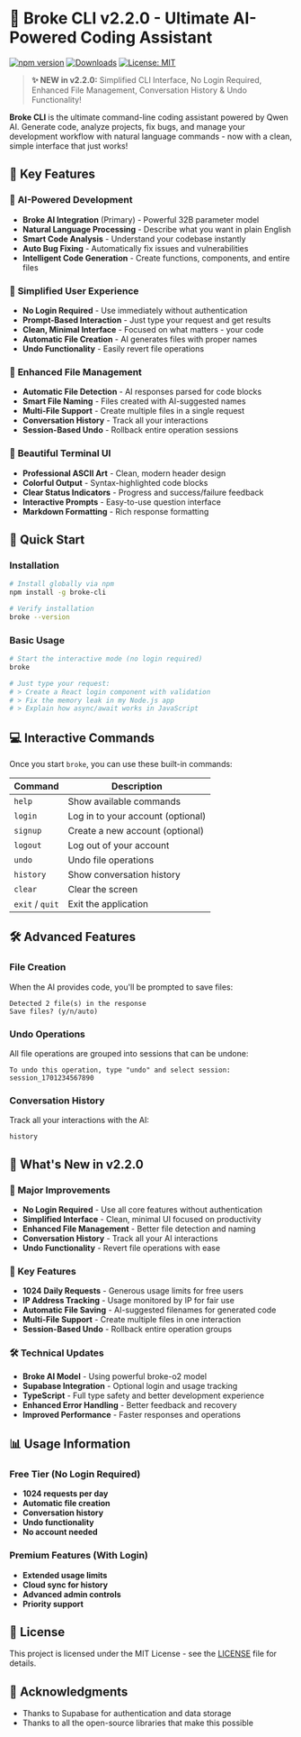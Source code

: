 # 🚀 Broke CLI v2.2.0 - Ultimate AI-Powered Coding Assistant

[![npm version](https://badge.fury.io/js/broke-cli.svg)](https://badge.fury.io/js/broke-cli)
[![Downloads](https://img.shields.io/npm/dt/broke-cli.svg)](https://www.npmjs.com/package/broke-cli)
[![License: MIT](https://img.shields.io/badge/License-MIT-yellow.svg)](https://opensource.org/licenses/MIT)

> **✨ NEW in v2.2.0:** Simplified CLI Interface, No Login Required, Enhanced File Management, Conversation History & Undo Functionality!

**Broke CLI** is the ultimate command-line coding assistant powered by Qwen AI. Generate code, analyze projects, fix bugs, and manage your development workflow with natural language commands - now with a clean, simple interface that just works!

## 🌟 Key Features

### 🤖 **AI-Powered Development**
- **Broke AI Integration** (Primary) - Powerful 32B parameter model
- **Natural Language Processing** - Describe what you want in plain English
- **Smart Code Analysis** - Understand your codebase instantly
- **Auto Bug Fixing** - Automatically fix issues and vulnerabilities
- **Intelligent Code Generation** - Create functions, components, and entire files

### 🎯 **Simplified User Experience**
- **No Login Required** - Use immediately without authentication
- **Prompt-Based Interaction** - Just type your request and get results
- **Clean, Minimal Interface** - Focused on what matters - your code
- **Automatic File Creation** - AI generates files with proper names
- **Undo Functionality** - Easily revert file operations

### 💾 **Enhanced File Management**
- **Automatic File Detection** - AI responses parsed for code blocks
- **Smart File Naming** - Files created with AI-suggested names
- **Multi-File Support** - Create multiple files in a single request
- **Conversation History** - Track all your interactions
- **Session-Based Undo** - Rollback entire operation sessions

### 🎨 **Beautiful Terminal UI**
- **Professional ASCII Art** - Clean, modern header design
- **Colorful Output** - Syntax-highlighted code blocks
- **Clear Status Indicators** - Progress and success/failure feedback
- **Interactive Prompts** - Easy-to-use question interface
- **Markdown Formatting** - Rich response formatting

## 🚀 Quick Start

### Installation

```bash
# Install globally via npm
npm install -g broke-cli

# Verify installation
broke --version
```

### Basic Usage

```bash
# Start the interactive mode (no login required)
broke

# Just type your request:
# > Create a React login component with validation
# > Fix the memory leak in my Node.js app
# > Explain how async/await works in JavaScript
```

## 💻 Interactive Commands

Once you start `broke`, you can use these built-in commands:

| Command | Description |
|---------|-------------|
| `help` | Show available commands |
| `login` | Log in to your account (optional) |
| `signup` | Create a new account (optional) |
| `logout` | Log out of your account |
| `undo` | Undo file operations |
| `history` | Show conversation history |
| `clear` | Clear the screen |
| `exit` / `quit` | Exit the application |

## 🛠️ Advanced Features

### File Creation
When the AI provides code, you'll be prompted to save files:
```
Detected 2 file(s) in the response
Save files? (y/n/auto)
```

### Undo Operations
All file operations are grouped into sessions that can be undone:
```
To undo this operation, type "undo" and select session: session_1701234567890
```

### Conversation History
Track all your interactions with the AI:
```
history
```


## 🌟 What's New in v2.2.0

### 🎉 Major Improvements
- **No Login Required** - Use all core features without authentication
- **Simplified Interface** - Clean, minimal UI focused on productivity
- **Enhanced File Management** - Better file detection and naming
- **Conversation History** - Track all your AI interactions
- **Undo Functionality** - Revert file operations with ease

### 🔄 Key Features
- **1024 Daily Requests** - Generous usage limits for free users
- **IP Address Tracking** - Usage monitored by IP for fair use
- **Automatic File Saving** - AI-suggested filenames for generated code
- **Multi-File Support** - Create multiple files in one interaction
- **Session-Based Undo** - Rollback entire operation groups

### 🛠️ Technical Updates
- **Broke AI Model** - Using powerful broke-o2 model
- **Supabase Integration** - Optional login and usage tracking
- **TypeScript** - Full type safety and better development experience
- **Enhanced Error Handling** - Better feedback and recovery
- **Improved Performance** - Faster responses and operations

## 📊 Usage Information

### Free Tier (No Login Required)
- **1024 requests per day**
- **Automatic file creation**
- **Conversation history**
- **Undo functionality**
- **No account needed**

### Premium Features (With Login)
- **Extended usage limits**
- **Cloud sync for history**
- **Advanced admin controls**
- **Priority support**

## 📄 License

This project is licensed under the MIT License - see the [LICENSE](LICENSE) file for details.

## 🙏 Acknowledgments

- Thanks to Supabase for authentication and data storage
- Thanks to all the open-source libraries that make this possible
